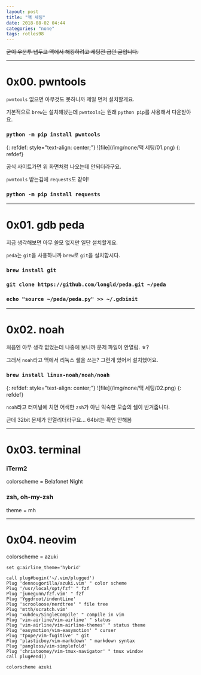 ```yaml
---
layout: post
title: "맥 세팅"
date: 2018-08-02 04:44
categories: "none"
tags: rotles98
---
```


~~굳이 우분투 냅두고 맥에서 해킹하려고 세팅전 굽던 글입니다.~~

- - -
# 0x00. pwntools

`pwntools` 없으면 아무것도 못하니까 제일 먼저 설치할게요.

기본적으로 `brew`는 설치해놨는데 `pwntools`는 원래 `python pip`를 사용해서 다운받야요.

### `python -m pip install pwntools`

{: refdef: style="text-align: center;"}
![file](/img/none/맥 세팅/01.png)
{: refdef}

공식 사이트가면 위 화면처럼 나오는데 안되더라구요.

`pwntools` 받는김에 `requests`도 같이!

### `python -m pip install requests`

- - -
# 0x01. gdb peda

지금 생각해보면 아무 쓸모 없지만 일단 설치할게요.

`peda`는 `git`을 사용하니까 `brew`로 `git`을 설치합시다.

### `brew install git`

### `git clone https://github.com/longld/peda.git ~/peda`

### `echo "source ~/peda/peda.py" >> ~/.gdbinit`

- - -
# 0x02. noah

처음엔 아무 생각 없었는데 나중에 보니까 문제 파일이 안열림. ㅎ?

그래서 `noah`라고 맥에서 리눅스 쉘을 쓰는? 그런게 었어서 설치했어요.

### `brew install linux-noah/noah/noah`

{: refdef: style="text-align: center;"}
![file](/img/none/맥 세팅/02.png)
{: refdef}

`noah`라고 터미널에 치면 어색한 `zsh`가 아닌 익숙한 모습의 쉘이 반겨줍니다.

근데 32bit 문제가 안열리더라구요... 64bit는 확인 안해봄

- - -
# 0x03. terminal

### iTerm2

colorscheme = Belafonet Night

### zsh, oh-my-zsh

theme = mh

- - -
# 0x04. neovim

colorscheme = azuki

```
set g:airline_theme='hybrid'

call plug#begin('~/.vim/plugged')
Plug 'dennougorilla/azuki.vim' " color scheme
Plug '/usr/local/opt/fzf' " fzf
Plug 'junegunn/fzf.vim' " fzf
Plug 'Yggdroot/indentLine'
Plug 'scrooloose/nerdtree' " file tree
Plug 'mtth/scratch.vim'
Plug 'xuhdev/SingleCompile' " compile in vim
Plug 'vim-airline/vim-airline' " status
Plug 'vim-airline/vim-airline-themes' " status theme
Plug 'easymotion/vim-easymotion' " curser
Plug 'tpope/vim-fugitive' " git
Plug 'plasticboy/vim-markdown' " markdown syntax
Plug 'pangloss/vim-simplefold'
Plug 'christoomey/vim-tmux-navigator' " tmux window
call plug#end()

colorscheme azuki
```
